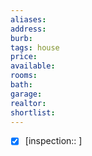 ```yaml
---
aliases:
address: 
burb: 
tags: house
price: 
available: 
rooms: 
bath: 
garage: 
realtor: 
shortlist: 
---
```



- [x] [inspection:: ]